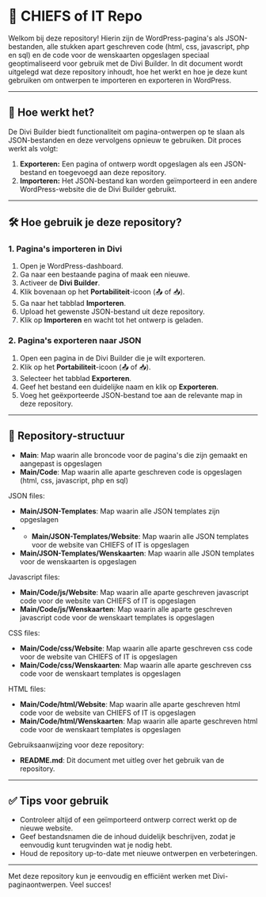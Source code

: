 # 📄 CHIEFS of IT Repo  

Welkom bij deze repository! Hierin zijn de WordPress-pagina's als JSON-bestanden, alle stukken apart geschreven code (html, css, javascript, php en sql) en de code voor de wenskaarten opgeslagen speciaal geoptimaliseerd voor gebruik met de Divi Builder. In dit document wordt uitgelegd wat deze repository inhoudt, hoe het werkt en hoe je deze kunt gebruiken om ontwerpen te importeren en exporteren in WordPress.

---

## 🔧 Hoe werkt het?  

De Divi Builder biedt functionaliteit om pagina-ontwerpen op te slaan als JSON-bestanden en deze vervolgens opnieuw te gebruiken. Dit proces werkt als volgt:  
1. **Exporteren:** Een pagina of ontwerp wordt opgeslagen als een JSON-bestand en toegevoegd aan deze repository.  
2. **Importeren:** Het JSON-bestand kan worden geïmporteerd in een andere WordPress-website die de Divi Builder gebruikt.  

---

## 🛠️ Hoe gebruik je deze repository?  

### **1. Pagina's importeren in Divi**  

1. Open je WordPress-dashboard.  
2. Ga naar een bestaande pagina of maak een nieuwe.  
3. Activeer de **Divi Builder**.  
4. Klik bovenaan op het **Portabiliteit**-icoon (📤 of 📥).  
5. Ga naar het tabblad **Importeren**.  
6. Upload het gewenste JSON-bestand uit deze repository.  
7. Klik op **Importeren** en wacht tot het ontwerp is geladen.  

### **2. Pagina's exporteren naar JSON**  

1. Open een pagina in de Divi Builder die je wilt exporteren.  
2. Klik op het **Portabiliteit**-icoon (📤 of 📥).  
3. Selecteer het tabblad **Exporteren**.  
4. Geef het bestand een duidelijke naam en klik op **Exporteren**.  
5. Voeg het geëxporteerde JSON-bestand toe aan de relevante map in deze repository.  

---

## 📂 Repository-structuur  

- **Main**: Map waarin alle broncode voor de pagina's die zijn gemaakt en aangepast is opgeslagen
- **Main/Code**: Map waarin alle aparte geschreven code is opgeslagen (html, css, javascript, php en sql)

JSON files:
- **Main/JSON-Templates**: Map waarin alle JSON templates zijn opgeslagen
- - **Main/JSON-Templates/Website**: Map waarin alle JSON templates voor de website van CHIEFS of IT is opgeslagen
- **Main/JSON-Templates/Wenskaarten**: Map waarin alle JSON templates voor de wenskaarten is opgeslagen

Javascript files:
- **Main/Code/js/Website**: Map waarin alle aparte geschreven javascript code voor de website van CHIEFS of IT is opgeslagen
- **Main/Code/js/Wenskaarten**: Map waarin alle aparte geschreven javascript code voor de wenskaart templates is opgeslagen

CSS files:
- **Main/Code/css/Website**: Map waarin alle aparte geschreven css code voor de website van CHIEFS of IT is opgeslagen
- **Main/Code/css/Wenskaarten**: Map waarin alle aparte geschreven css code voor de wenskaart templates is opgeslagen

HTML files:
- **Main/Code/html/Website**: Map waarin alle aparte geschreven html code voor de website van CHIEFS of IT is opgeslagen
- **Main/Code/html/Wenskaarten**: Map waarin alle aparte geschreven html code voor de wenskaart templates is opgeslagen

Gebruiksaanwijzing voor deze repository:
- **README.md**: Dit document met uitleg over het gebruik van de repository.  

---

## ✅ Tips voor gebruik  

- Controleer altijd of een geïmporteerd ontwerp correct werkt op de nieuwe website.  
- Geef bestandsnamen die de inhoud duidelijk beschrijven, zodat je eenvoudig kunt terugvinden wat je nodig hebt.  
- Houd de repository up-to-date met nieuwe ontwerpen en verbeteringen.  

---

Met deze repository kun je eenvoudig en efficiënt werken met Divi-paginaontwerpen. Veel succes!  
